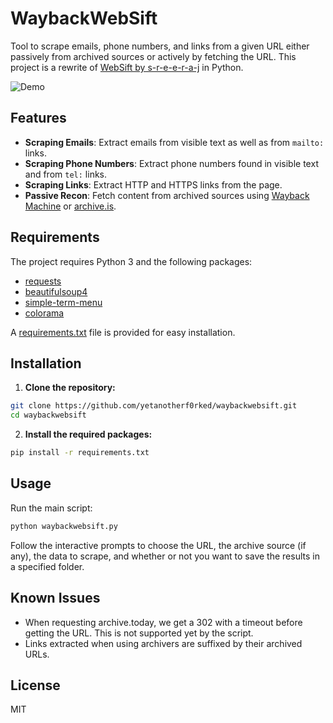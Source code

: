 # WaybackWebSift

Tool to scrape emails, phone numbers, and links from a given URL either passively from archived sources or actively by fetching the URL.
This project is a rewrite of [WebSift by s-r-e-e-r-a-j](https://github.com/s-r-e-e-r-a-j/WebSift) in Python.

![Demo](waybackwebsift.gif)

## Features

- **Scraping Emails**: Extract emails from visible text as well as from `mailto:` links.
- **Scraping Phone Numbers**: Extract phone numbers found in visible text and from `tel:` links.
- **Scraping Links**: Extract HTTP and HTTPS links from the page.
- **Passive Recon**: Fetch content from archived sources using [Wayback Machine](https://web.archive.org/) or [archive.is](http://archive.today/).

## Requirements

The project requires Python 3 and the following packages:

- [requests](https://pypi.org/project/requests/)
- [beautifulsoup4](https://pypi.org/project/beautifulsoup4/)
- [simple-term-menu](https://pypi.org/project/simple-term-menu/)
- [colorama](https://pypi.org/project/colorama/)

A [requirements.txt](requirements.txt) file is provided for easy installation.

## Installation

1. **Clone the repository:**
```bash
git clone https://github.com/yetanotherf0rked/waybackwebsift.git
cd waybackwebsift
```

2. **Install the required packages:**
```bash
pip install -r requirements.txt
```

## Usage

Run the main script:
```bash
python waybackwebsift.py
```
Follow the interactive prompts to choose the URL, the archive source (if any), the data to scrape, and whether or not you want to save the results in a specified folder.

## Known Issues
- When requesting archive.today, we get a 302 with a timeout before getting the URL. This is not supported yet by the script.
- Links extracted when using archivers are suffixed by their archived URLs.

## License
MIT
